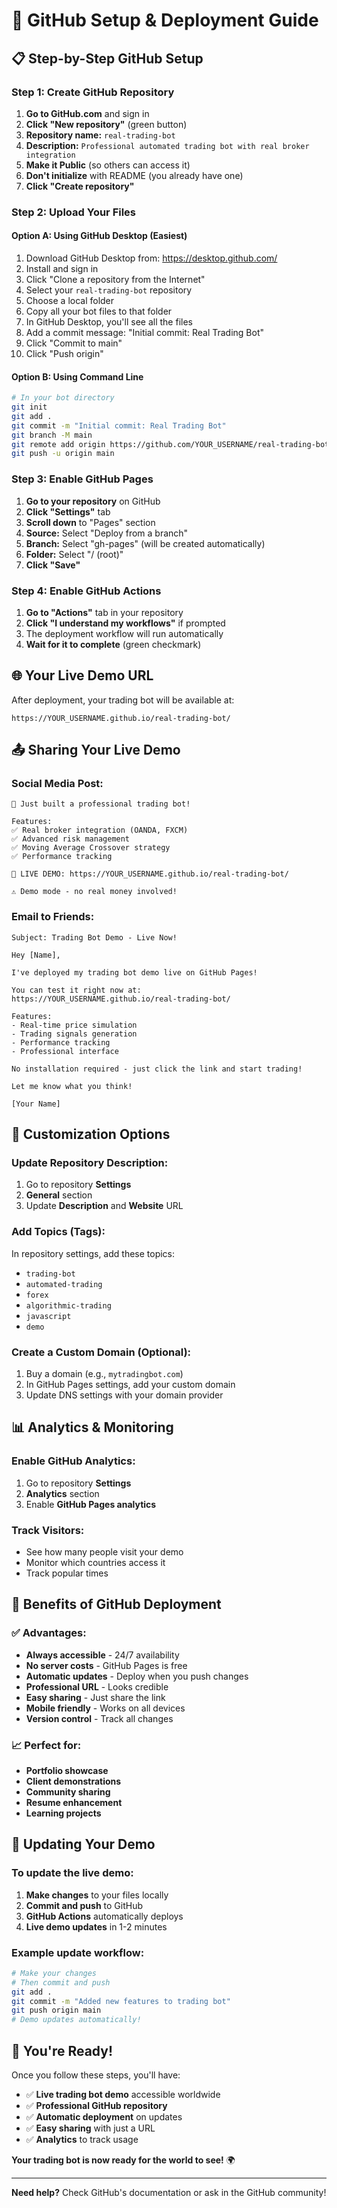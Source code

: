 # 🚀 **GitHub Setup & Deployment Guide**

## 📋 **Step-by-Step GitHub Setup**

### **Step 1: Create GitHub Repository**

1. **Go to GitHub.com** and sign in
2. **Click "New repository"** (green button)
3. **Repository name:** `real-trading-bot`
4. **Description:** `Professional automated trading bot with real broker integration`
5. **Make it Public** (so others can access it)
6. **Don't initialize** with README (you already have one)
7. **Click "Create repository"**

### **Step 2: Upload Your Files**

#### **Option A: Using GitHub Desktop (Easiest)**
1. Download GitHub Desktop from: https://desktop.github.com/
2. Install and sign in
3. Click "Clone a repository from the Internet"
4. Select your `real-trading-bot` repository
5. Choose a local folder
6. Copy all your bot files to that folder
7. In GitHub Desktop, you'll see all the files
8. Add a commit message: "Initial commit: Real Trading Bot"
9. Click "Commit to main"
10. Click "Push origin"

#### **Option B: Using Command Line**
```bash
# In your bot directory
git init
git add .
git commit -m "Initial commit: Real Trading Bot"
git branch -M main
git remote add origin https://github.com/YOUR_USERNAME/real-trading-bot.git
git push -u origin main
```

### **Step 3: Enable GitHub Pages**

1. **Go to your repository** on GitHub
2. **Click "Settings"** tab
3. **Scroll down** to "Pages" section
4. **Source:** Select "Deploy from a branch"
5. **Branch:** Select "gh-pages" (will be created automatically)
6. **Folder:** Select "/ (root)"
7. **Click "Save"**

### **Step 4: Enable GitHub Actions**

1. **Go to "Actions"** tab in your repository
2. **Click "I understand my workflows"** if prompted
3. The deployment workflow will run automatically
4. **Wait for it to complete** (green checkmark)

## 🌐 **Your Live Demo URL**

After deployment, your trading bot will be available at:
```
https://YOUR_USERNAME.github.io/real-trading-bot/
```

## 📤 **Sharing Your Live Demo**

### **Social Media Post:**
```
🚀 Just built a professional trading bot!

Features:
✅ Real broker integration (OANDA, FXCM)
✅ Advanced risk management
✅ Moving Average Crossover strategy
✅ Performance tracking

🎯 LIVE DEMO: https://YOUR_USERNAME.github.io/real-trading-bot/

⚠️ Demo mode - no real money involved!
```

### **Email to Friends:**
```
Subject: Trading Bot Demo - Live Now!

Hey [Name],

I've deployed my trading bot demo live on GitHub Pages!

You can test it right now at:
https://YOUR_USERNAME.github.io/real-trading-bot/

Features:
- Real-time price simulation
- Trading signals generation
- Performance tracking
- Professional interface

No installation required - just click the link and start trading!

Let me know what you think!

[Your Name]
```

## 🔧 **Customization Options**

### **Update Repository Description:**
1. Go to repository **Settings**
2. **General** section
3. Update **Description** and **Website** URL

### **Add Topics (Tags):**
In repository settings, add these topics:
- `trading-bot`
- `automated-trading`
- `forex`
- `algorithmic-trading`
- `javascript`
- `demo`

### **Create a Custom Domain (Optional):**
1. Buy a domain (e.g., `mytradingbot.com`)
2. In GitHub Pages settings, add your custom domain
3. Update DNS settings with your domain provider

## 📊 **Analytics & Monitoring**

### **Enable GitHub Analytics:**
1. Go to repository **Settings**
2. **Analytics** section
3. Enable **GitHub Pages analytics**

### **Track Visitors:**
- See how many people visit your demo
- Monitor which countries access it
- Track popular times

## 🎯 **Benefits of GitHub Deployment**

### **✅ Advantages:**
- **Always accessible** - 24/7 availability
- **No server costs** - GitHub Pages is free
- **Automatic updates** - Deploy when you push changes
- **Professional URL** - Looks credible
- **Easy sharing** - Just share the link
- **Mobile friendly** - Works on all devices
- **Version control** - Track all changes

### **📈 Perfect for:**
- **Portfolio showcase**
- **Client demonstrations**
- **Community sharing**
- **Resume enhancement**
- **Learning projects**

## 🔄 **Updating Your Demo**

### **To update the live demo:**
1. **Make changes** to your files locally
2. **Commit and push** to GitHub
3. **GitHub Actions** automatically deploys
4. **Live demo updates** in 1-2 minutes

### **Example update workflow:**
```bash
# Make your changes
# Then commit and push
git add .
git commit -m "Added new features to trading bot"
git push origin main
# Demo updates automatically!
```

## 🎉 **You're Ready!**

Once you follow these steps, you'll have:
- ✅ **Live trading bot demo** accessible worldwide
- ✅ **Professional GitHub repository**
- ✅ **Automatic deployment** on updates
- ✅ **Easy sharing** with just a URL
- ✅ **Analytics** to track usage

**Your trading bot is now ready for the world to see!** 🌍

---

**Need help?** Check GitHub's documentation or ask in the GitHub community!







